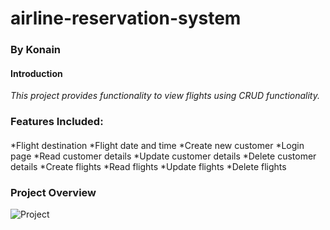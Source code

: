 # airline-reservation-system
### By Konain
#### Introduction
_This project provides functionality to view flights using CRUD functionality._

### Features Included:
#### 
*Flight destination
*Flight date and time
*Create new customer
*Login page
*Read customer details
*Update customer details
*Delete customer details
*Create flights
*Read flights
*Update flights
*Delete flights

### Project Overview
![Project](https://user-images.githubusercontent.com/107124436/183046619-97750810-6641-41fc-a309-c620e5caf602.png)

